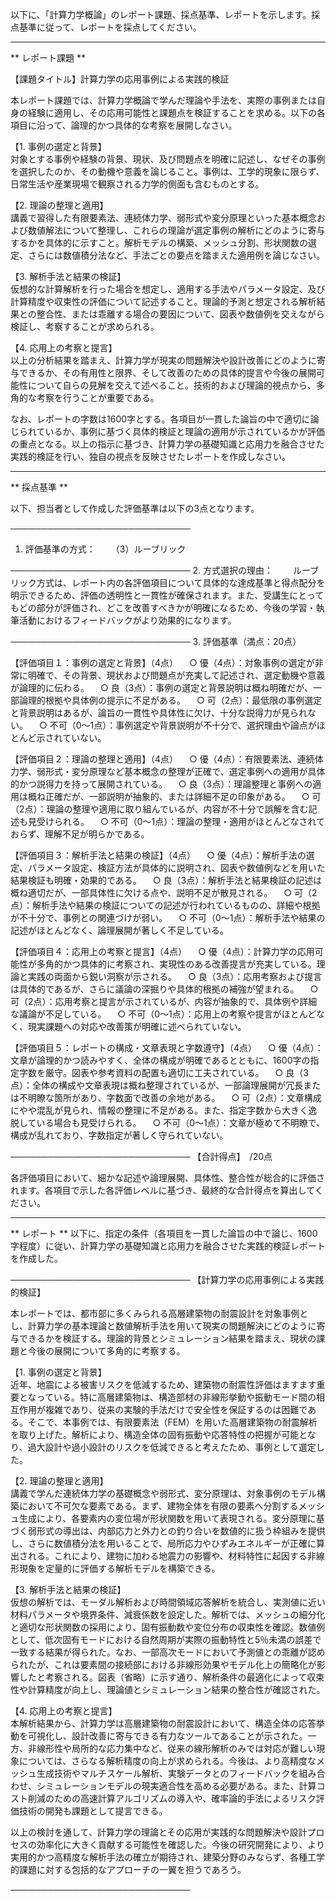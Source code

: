 以下に、「計算力学概論」のレポート課題、採点基準、レポートを示します。採点基準に従って、レポートを採点してください。

---------------------------------------
** レポート課題 **

【課題タイトル】計算力学の応用事例による実践的検証

本レポート課題では、計算力学概論で学んだ理論や手法を、実際の事例または自身の経験に適用し、その応用可能性と課題点を検証することを求める。以下の各項目に沿って、論理的かつ具体的な考察を展開しなさい。

【1. 事例の選定と背景】  
対象とする事例や経験の背景、現状、及び問題点を明確に記述し、なぜその事例を選択したのか、その動機や意義を論じること。事例は、工学的現象に限らず、日常生活や産業現場で観察される力学的側面も含むものとする。

【2. 理論の整理と適用】  
講義で習得した有限要素法、連続体力学、弱形式や変分原理といった基本概念および数値解法について整理し、これらの理論が選定事例の解析にどのように寄与するかを具体的に示すこと。解析モデルの構築、メッシュ分割、形状関数の選定、さらには数値積分法など、手法ごとの要点を踏まえた適用例を論じなさい。

【3. 解析手法と結果の検証】  
仮想的な計算解析を行った場合を想定し、適用する手法やパラメータ設定、及び計算精度や収束性の評価について記述すること。理論的予測と想定される解析結果との整合性、または乖離する場合の要因について、図表や数値例を交えながら検証し、考察することが求められる。

【4. 応用上の考察と提言】  
以上の分析結果を踏まえ、計算力学が現実の問題解決や設計改善にどのように寄与できるか、その有用性と限界、そして改善のための具体的提言や今後の展開可能性について自らの見解を交えて述べること。技術的および理論的視点から、多角的な考察を行うことが重要である。

なお、レポートの字数は1600字とする。各項目が一貫した論旨の中で適切に論じられているか、事例に基づく具体的検証と理論の適用が示されているかが評価の重点となる。以上の指示に基づき、計算力学の基礎知識と応用力を融合させた実践的検証を行い、独自の視点を反映させたレポートを作成しなさい。

---------------------------------------
** 採点基準 **

以下、担当者として作成した評価基準は以下の3点となります。

─────────────────────────────
1. 評価基準の方式：　
　（3）ルーブリック

─────────────────────────────
2. 方式選択の理由：　
　ルーブリック方式は、レポート内の各評価項目について具体的な達成基準と得点配分を明示できるため、評価の透明性と一貫性が確保されます。また、受講生にとってもどの部分が評価され、どこを改善すべきかが明確になるため、今後の学習・執筆活動におけるフィードバックがより効果的になります。

─────────────────────────────
3. 評価基準（満点：20点）

【評価項目１：事例の選定と背景】（4点）
 ○ 優（4点）：対象事例の選定が非常に明確で、その背景、現状および問題点が充実して記述され、選定動機や意義が論理的に伝わる。
 ○ 良（3点）：事例の選定と背景説明は概ね明確だが、一部論理的根拠や具体例の提示に不足がある。
 ○ 可（2点）：最低限の事例選定と背景説明はあるが、論旨の一貫性や具体性に欠け、十分な説得力が見られない。
 ○ 不可（0～1点）：事例選定や背景説明が不十分で、選択理由や論点がほとんど示されていない。

【評価項目２：理論の整理と適用】（4点）
 ○ 優（4点）：有限要素法、連続体力学、弱形式・変分原理など基本概念の整理が正確で、選定事例への適用が具体的かつ説得力を持って展開されている。
 ○ 良（3点）：理論整理と事例への適用は概ね正確だが、一部説明が抽象的、または詳細不足の印象がある。
 ○ 可（2点）：理論の整理や適用に取り組んでいるが、内容が不十分で誤解を含む記述も見受けられる。
 ○ 不可（0～1点）：理論の整理・適用がほとんどなされておらず、理解不足が明らかである。

【評価項目３：解析手法と結果の検証】（4点）
 ○ 優（4点）：解析手法の選定、パラメータ設定、検証方法が具体的に説明され、図表や数値例などを用いた結果検証も明確・効果的である。
 ○ 良（3点）：解析手法と結果検証の記述は概ね適切だが、一部具体性に欠ける点や、説明不足が散見される。
 ○ 可（2点）：解析手法や結果の検証についての記述が行われているものの、詳細や根拠が不十分で、事例との関連づけが弱い。
 ○ 不可（0～1点）：解析手法や結果の記述がほとんどなく、論理展開が著しく不足している。

【評価項目４：応用上の考察と提言】（4点）
 ○ 優（4点）：計算力学の応用可能性が多角的かつ具体的に考察され、実現性のある改善提言が充実している。理論と実践の両面から鋭い洞察が示される。
 ○ 良（3点）：応用考察および提言は具体的であるが、さらに議論の深掘りや具体的根拠の補強が望まれる。
 ○ 可（2点）：応用考察と提言が示されているが、内容が抽象的で、具体例や詳細な議論が不足している。
 ○ 不可（0～1点）：応用上の考察や提言がほとんどなく、現実課題への対応や改善策が明確に述べられていない。

【評価項目５：レポートの構成・文章表現と字数遵守】（4点）
 ○ 優（4点）：文章が論理的かつ読みやすく、全体の構成が明確であるとともに、1600字の指定字数を厳守。図表や参考資料の配置も適切に工夫されている。
 ○ 良（3点）：全体の構成や文章表現は概ね整理されているが、一部論理展開が冗長または不明瞭な箇所があり、字数面で改善の余地がある。
 ○ 可（2点）：文章構成にやや混乱が見られ、情報の整理に不足がある。また、指定字数から大きく逸脱している場合も見受けられる。
 ○ 不可（0～1点）：文章が極めて不明瞭で、構成が乱れており、字数指定が著しく守られていない。

─────────────────────────────
【合計得点】　/20点

各評価項目において、細かな記述や論理展開、具体性、整合性が総合的に評価されます。各項目で示した各評価レベルに基づき、最終的な合計得点を算出してください。

---------------------------------------
** レポート **
以下に、指定の条件（各項目を一貫した論旨の中で論じ、1600字程度）に従い、計算力学の基礎知識と応用力を融合させた実践的検証レポートを作成した。

─────────────────────────────
【計算力学の応用事例による実践的検証】

本レポートでは、都市部に多くみられる高層建築物の耐震設計を対象事例とし、計算力学の基本理論と数値解析手法を用いて現実の問題解決にどのように寄与できるかを検証する。理論的背景とシミュレーション結果を踏まえ、現状の課題と今後の展開について多角的に考察する。

【1. 事例の選定と背景】  
近年、地震による被害リスクを低減するため、建築物の耐震性評価はますます重要となっている。特に高層建築物は、構造部材の非線形挙動や振動モード間の相互作用が複雑であり、従来の実験的手法だけで安全性を保証するのは困難である。そこで、本事例では、有限要素法（FEM）を用いた高層建築物の耐震解析を取り上げた。解析により、構造全体の固有振動や応答特性の把握が可能となり、過大設計や過小設計のリスクを低減できると考えたため、事例として選定した。

【2. 理論の整理と適用】  
講義で学んだ連続体力学の基礎概念や弱形式、変分原理は、対象事例のモデル構築において不可欠な要素である。まず、建物全体を有限の要素へ分割するメッシュ生成により、各要素内の変位場が形状関数を用いて表現される。変分原理に基づく弱形式の導出は、内部応力と外力との釣り合いを数値的に扱う枠組みを提供し、さらに数値積分法を用いることで、局所応力やひずみエネルギーが正確に算出される。これにより、建物に加わる地震力の影響や、材料特性に起因する非線形現象を定量的に評価する解析モデルを構築できる。

【3. 解析手法と結果の検証】  
仮想の解析では、モーダル解析および時間領域応答解析を統合し、実測値に近い材料パラメータや境界条件、減衰係数を設定した。解析では、メッシュの細分化と適切な形状関数の採用により、固有振動数や変位分布の収束性を確認。数値例として、低次固有モードにおける自然周期が実際の振動特性と5％未満の誤差で一致する結果が得られた。なお、一部高次モードにおいて予測値との乖離が認められたが、これは要素間の接続部における非線形効果やモデル化上の簡略化が影響したと考察される。図表（省略）に示す通り、解析条件の最適化によって収束性や計算精度が向上し、理論値とシミュレーション結果の整合性が確認された。

【4. 応用上の考察と提言】  
本解析結果から、計算力学は高層建築物の耐震設計において、構造全体の応答挙動を可視化し、設計改善に寄与できる有力なツールであることが示された。一方、非線形性や局所的な応力集中など、従来の線形解析のみでは対応が難しい現象については、さらなる解析精度の向上が求められる。今後は、より高精度なメッシュ生成技術やマルチスケール解析、実験データとのフィードバックを組み合わせ、シミュレーションモデルの現実適合性を高める必要がある。また、計算コスト削減のための高速計算アルゴリズムの導入や、確率論的手法によるリスク評価技術の開発も課題として提言できる。  

以上の検討を通して、計算力学の理論とその応用が実践的な問題解決や設計プロセスの効率化に大きく貢献する可能性を確認した。今後の研究開発により、より実用的かつ高精度な解析手法の確立が期待され、建築分野のみならず、各種工学的課題に対する包括的なアプローチの一翼を担うであろう。

─────────────────────────────

